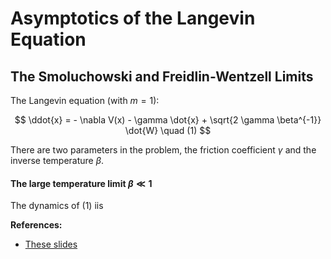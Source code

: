 
# Asymptotics of the Langevin Equation

## The Smoluchowski and Freidlin-Wentzell Limits

The Langevin equation (with $m=1$):

$$
\ddot{x} = - \nabla V(x) - \gamma \dot{x} + \sqrt{2 \gamma \beta^{-1}} \dot{W} \quad (1)
$$

There are two parameters in the problem, the friction coefficient $\gamma$ and the inverse temperature $\beta$.

#### The large temperature limit $\beta \ll 1$

The dynamics of (1) iis 

**References:**

- [These slides](http://wwwf.imperial.ac.uk/~pavl/lec_freid_wentz_smooluch.pdf)
<!--stackedit_data:
eyJoaXN0b3J5IjpbLTE4NDY2OTY1NDFdfQ==
-->